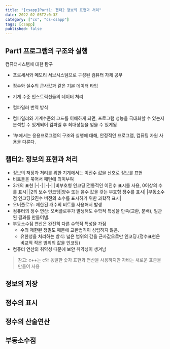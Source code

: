 ```yaml
---
title: "[csapp]Part1: 챕터2 정보의 표현과 처리"
date: 2022-02-05T2:0:3Z
category: ["cs", "cs-csapp"]
tags: [csapp]
published: false
---
```


## **Part1 프로그램의 구조와 실행**

컴퓨터시스템에 대한 탐구

- 프로세서와 메모리 서브시스템으로 구성된 컴퓨터 자체 공부
- 정수와 실수의 근사값과 같은 기본 데이터 타입
- 기계 수준 인스트럭션들의 데이터 처리
- 컴파일러 번역 방식
- 컴파일러와 기계수준의 코드를 이해하게 되면, 프로그램 성능을 극대화할 수 있는지 분석할 수 있게되어 컴파일 후 최대성능을 얻을 수 있게됨

- 1부에서는 응용프로그램의 구조와 실행에 대해, 안정적인 프로그램, 컴퓨팅 자원 사용을 다룬다.

## **챕터2: 정보의 표현과 처리**

- 정보의 저장과 처리를 위한 기계에서는 이진수 값을 신호로 정보를 표현
- 비트들을 묶어서 패턴에 의미부여
- 3개의 표현
  |-|-|
  |-|-|
  |비부호형 인코딩|전통적인 이진수 표시를 사용, 0이상의 수를 표시|
  |2의 보수 인코딩|양수 또는 음수 값을 갖는 부호형 정수를 표시|
  |부동소수점 인코딩|2진수 버전의 소수를 표시하기 위한 과학적 표시|
- 오버플로우: 제한된 개수의 비트를 사용해서 발생
- 컴퓨터의 정수 연산: 오버플로우가 발생해도 수학적 특성을 만족(교환, 분배), 일관된 결과를 만들어냄.
- 부동소수점 연산은 완전히 다른 수학적 특성을 가짐
  - 수의 제한된 정밀도 때문에 교환법칙이 성립하지 않음.
  - 유한성을 처리하는 방식: 넓은 범위의 값을 근사값으로만 인코딩.(정수표현은 비교적 작은 범위의 값을 인코딩)
- 컴퓨터 연산의 취약성 때문에 보안 취약성이 생겨남

> 참고: c++는 c와 동일한 숫자 표현과 연산을 사용하지만 자바는 새로운 표준을 만들어 사용

## **정보의 저장**

## **정수의 표시**

## **정수의 산술연산**

## **부동소수점**
